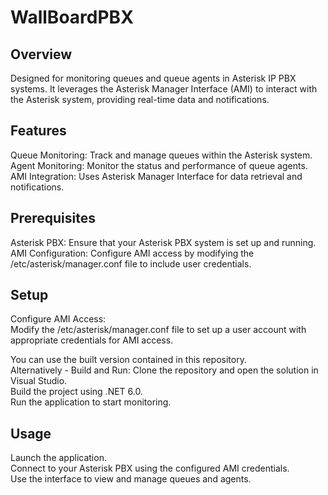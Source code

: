 # WallBoardPBX

## Overview

Designed for monitoring queues and queue agents in Asterisk IP PBX systems. It leverages the Asterisk Manager Interface (AMI) to interact with the Asterisk system, providing real-time data and notifications.
## Features

   Queue Monitoring: Track and manage queues within the Asterisk system.  
    Agent Monitoring: Monitor the status and performance of queue agents.  
    AMI Integration: Uses Asterisk Manager Interface for data retrieval and notifications.  

## Prerequisites

   Asterisk PBX: Ensure that your Asterisk PBX system is set up and running.  
    AMI Configuration: Configure AMI access by modifying the /etc/asterisk/manager.conf file to include user credentials.  

## Setup

  Configure AMI Access:  
        Modify the /etc/asterisk/manager.conf file to set up a user account with appropriate credentials for AMI access.  

  You can use the built version contained in this repository.    
  Alternatively -  Build and Run:
        Clone the repository and open the solution in Visual Studio.  
        Build the project using .NET 6.0.  
        Run the application to start monitoring. 

## Usage

  Launch the application.  
    Connect to your Asterisk PBX using the configured AMI credentials.  
    Use the interface to view and manage queues and agents.  
